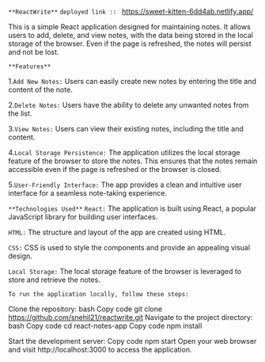
`**ReactWrite**`
`deployed link :: ` https://sweet-kitten-6dd4ab.netlify.app/

This is a simple React application designed for maintaining notes. It allows users to add, delete, and view notes, with the data being stored in the local storage of the browser. Even if the page is refreshed, the notes will persist and not be lost.

`**Features**`

1.`Add New Notes:` Users can easily create new notes by entering the title and content of the note.

2.`Delete Notes:` Users have the ability to delete any unwanted notes from the list.

3.`View Notes:` Users can view their existing notes, including the title and content.

4.`Local Storage Persistence:` The application utilizes the local storage feature of the browser to store the notes. This ensures that the notes remain accessible even
if the page is refreshed or the browser is closed.

5.`User-Friendly Interface:` The app provides a clean and intuitive user interface for a seamless note-taking experience.


`**Technologies Used**`
`React:` The application is built using React, a popular JavaScript library for building user interfaces.

`HTML:` The structure and layout of the app are created using HTML.

`CSS:` CSS is used to style the components and provide an appealing visual design.

`Local Storage:` The local storage feature of the browser is leveraged to store and retrieve the notes.

`To run the application locally, follow these steps:`

Clone the repository:
bash
Copy code
git clone https://github.com/snehil21/reactwrite.git
Navigate to the project directory:
bash
Copy code
cd react-notes-app
Copy code
npm install

Start the development server:
Copy code
npm start
Open your web browser and visit http://localhost:3000 to access the application.
